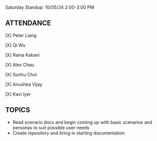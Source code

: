 Saturday Standup: 10/05/24 2:00-3:00 PM

## ATTENDANCE

[X] Peter Liang

[X] Qi Wu

[X] Raina Kakani

[X] Alex Chau

[X] Sunhu Choi

[X] Anushka Vijay

[X] Kavi Iyer

## TOPICS
* Read scenario docs and begin coming up with basic scenarios and personas to suit possible user needs
* Create repository and bring in starting documentation
